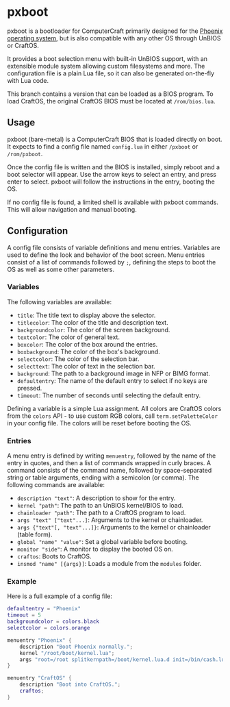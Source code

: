 # pxboot
pxboot is a bootloader for ComputerCraft primarily designed for the [Phoenix operating system](https://phoenix.madefor.cc), but is also compatible with any other OS through UnBIOS or CraftOS.

It provides a boot selection menu with built-in UnBIOS support, with an extensible module system allowing custom filesystems and more. The configuration file is a plain Lua file, so it can also be generated on-the-fly with Lua code.

This branch contains a version that can be loaded as a BIOS program. To load CraftOS, the original CraftOS BIOS must be located at `/rom/bios.lua`.

## Usage
pxboot (bare-metal) is a ComputerCraft BIOS that is loaded directly on boot. It expects to find a config file named `config.lua` in either `/pxboot` or `/rom/pxboot`.

Once the config file is written and the BIOS is installed, simply reboot and a boot selector will appear. Use the arrow keys to select an entry, and press enter to select. pxboot will follow the instructions in the entry, booting the OS.

If no config file is found, a limited shell is available with pxboot commands. This will allow navigation and manual booting.

## Configuration
A config file consists of variable definitions and menu entries. Variables are used to define the look and behavior of the boot screen. Menu entries consist of a list of commands followed by `;`, defining the steps to boot the OS as well as some other parameters.

### Variables
The following variables are available:
* `title`: The title text to display above the selector.
* `titlecolor`: The color of the title and description text.
* `backgroundcolor`: The color of the screen background.
* `textcolor`: The color of general text.
* `boxcolor`: The color of the box around the entries.
* `boxbackground`: The color of the box's background.
* `selectcolor`: The color of the selection bar.
* `selecttext`: The color of text in the selection bar.
* `background`: The path to a background image in NFP or BIMG format.
* `defaultentry`: The name of the default entry to select if no keys are pressed.
* `timeout`: The number of seconds until selecting the default entry.

Defining a variable is a simple Lua assignment. All colors are CraftOS colors from the `colors` API - to use custom RGB colors, call `term.setPaletteColor` in your config file. The colors will be reset before booting the OS.

### Entries
A menu entry is defined by writing `menuentry`, followed by the name of the entry in quotes, and then a list of commands wrapped in curly braces. A command consists of the command name, followed by space-separated string or table arguments, ending with a semicolon (or comma). The following commands are available:
* `description "text"`: A description to show for the entry.
* `kernel "path"`: The path to an UnBIOS kernel/BIOS to load.
* `chainloader "path"`: The path to a CraftOS program to load.
* `args "text" ["text"...]`: Arguments to the kernel or chainloader.
* `args {"text"[, "text"...]}`: Arguments to the kernel or chainloader (table form).
* `global "name" "value"`: Set a global variable before booting.
* `monitor "side"`: A monitor to display the booted OS on.
* `craftos`: Boots to CraftOS.
* `insmod "name" [{args}]`: Loads a module from the `modules` folder.

### Example
Here is a full example of a config file:

```lua
defaultentry = "Phoenix"
timeout = 5
backgroundcolor = colors.black
selectcolor = colors.orange

menuentry "Phoenix" {
    description "Boot Phoenix normally.";
    kernel "/root/boot/kernel.lua";
    args "root=/root splitkernpath=/boot/kernel.lua.d init=/bin/cash.lua";
}

menuentry "CraftOS" {
    description "Boot into CraftOS.";
    craftos;
}
```
